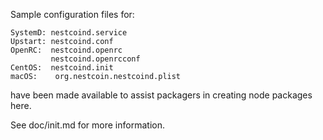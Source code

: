 Sample configuration files for:
```
SystemD: nestcoind.service
Upstart: nestcoind.conf
OpenRC:  nestcoind.openrc
         nestcoind.openrcconf
CentOS:  nestcoind.init
macOS:    org.nestcoin.nestcoind.plist
```
have been made available to assist packagers in creating node packages here.

See doc/init.md for more information.
